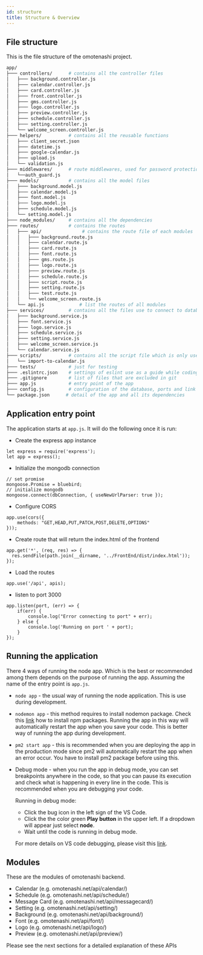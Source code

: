 ```yaml
---
id: structure
title: Structure & Overview
---
```


## File structure

This is the file structure of the omotenashi project.

```bash
app/
├─── controllers/      # contains all the controller files
│   ├─── background.controller.js
│   ├─── calendar.controller.js
│   ├─── card.controller.js
│   ├─── front.controller.js
│   ├─── gms.controller.js
│   ├─── logo.controller.js
│   ├─── preview.controller.js
│   ├─── schedule.controller.js
│   ├─── setting.controller.js
│   └── welcome_screen.controller.js
├─── helpers/          # contains all the reusable functions
│   ├─── client_secret.json
│   ├─── datetime.js
│   ├─── google-calendar.js
│   ├─── upload.js
│   └── validation.js
├─── middlewares/      # route middlewares, used for password protections
│   └──auth_guard.js
├─── models/           # contains all the model files
│   ├─── background.model.js
│   ├─── calendar.model.js
│   ├─── font.model.js
│   ├─── logo.model.js
│   ├─── schedule.model.js
│   └── setting.model.js
├─── node_modules/     # contains all the dependencies 
├─── routes/           # contains the routes
│   ├─── api/               # contains the route file of each modules
│   │   ├─── background.route.js
│   │   ├─── calendar.route.js
│   │   ├─── card.route.js
│   │   ├─── font.route.js
│   │   ├─── gms.route.js
│   │   ├─── logo.route.js
│   │   ├─── preview.route.js
│   │   ├─── schedule.route.js
│   │   ├─── script.route.js
│   │   ├─── setting.route.js
│   │   ├─── test.route.js
│   │   └── welcome_screen.route.js
│   └── api.js             # list the routes of all modules 
├─── services/         # contains all the files use to connect to database
│   ├─── background.service.js
│   ├─── font.service.js
│   ├─── logo.service.js
│   ├─── schedule.service.js
│   ├─── setting.service.js
│   ├─── welcome_screen.service.js
│   └── calendar.service.js
├─── scripts/          # contains all the script file which is only use by the developer to run some script like exporting some excel file
│   └── import-to-calendar.js
├─── tests/            # just for testing
├─── .eslintrc.json    # settings of eslint use as a guide while coding.
├─── .gitignore        # list of files that are excluded in git
├─── app.js            # entry point of the app
├─── config.js         # configuration of the database, ports and link to gms api
└── package.json      # detail of the app and all its dependencies
```

## Application entry point

The application starts at `app.js`. It will do the following once it is run: 

- Create the express app instance
```
let express = require('express');
let app = express();
```

- Initialize the mongodb connection
```
// set promise
mongoose.Promise = bluebird;
// initialize mongodb
mongoose.connect(dbConnection, { useNewUrlParser: true });
```

- Configure CORS
```
app.use(cors({
    methods: "GET,HEAD,PUT,PATCH,POST,DELETE,OPTIONS"
}));
```

- Create route that will return the index.html of the frontend
```
app.get('*', (req, res) => {
  res.sendFile(path.join(__dirname, '../FrontEnd/dist/index.html'));
});
```

- Load the routes
```
app.use('/api', apis);
```

- listen to port 3000
```
app.listen(port, (err) => { 
    if(err) {
        console.log("Error connecting to port" + err);
    } else {
        console.log('Running on port ' + port);
    }
});
```

## Running the application

There 4 ways of running the node app. Which is the best or recommended among them depends on the purpose of running the app. Assuming the name of the entry point is `app.js`.

- `node app` - the usual way of running the node application. This is use during development.
- `nodemon app` - this method requires to install nodemon package. Check this [link](http://localhost:3000/docs/installation/install-dependencies#installing-dependencies) how to install npm packages. Running the app in this way will automatically restart the app when you save your code. This is better way of running the app during development.
- `pm2 start app` - this is recommended when you are deploying the app in the production mode since pm2 will automatically restart the app when an error occur. You have to install pm2 package before using this.
- Debug mode - when you run the app in debug mode, you can set breakpoints anywhere in the code, so that you can pause its execution and check what is happening in every line in the code. This is recommended when you are debugging your code.
    
    Running in debug mode:

    - Click the bug icon in the left sign of the VS Code.
    - Click the the color green **Play button** in the upper left. If a dropdown will appear just select **node**.
    - Wait until the code is running in debug mode.

    For more details on VS code debugging, please visit this [link](https://code.visualstudio.com/docs/editor/debugging).

## Modules

These are the modules of omotenashi backend.

- Calendar (e.g. omotenashi.net/api/calendar/)
- Schedule (e.g. omotenashi.net/api/schedule/)
- Message Card (e.g. omotenashi.net/api/messagecard/)
- Setting (e.g. omotenashi.net/api/setting/)
- Background (e.g. omotenashi.net/api/background/)
- Font (e.g. omotenashi.net/api/font/)
- Logo (e.g. omotenashi.net/api/logo/)
- Preview (e.g. omotenashi.net/api/preview/)

Please see the next sections for a detailed explanation of these APIs